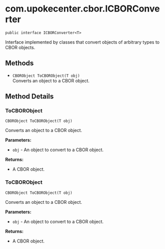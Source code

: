 # com.upokecenter.cbor.ICBORConverter

    public interface ICBORConverter<T>

Interface implemented by classes that convert objects of arbitrary types to
 CBOR objects.

## Methods

* `CBORObject ToCBORObject(T obj)`<br>
 Converts an object to a CBOR object.

## Method Details

### ToCBORObject
    CBORObject ToCBORObject(T obj)
Converts an object to a CBOR object.

**Parameters:**

* <code>obj</code> - An object to convert to a CBOR object.

**Returns:**

* A CBOR object.

### ToCBORObject
    CBORObject ToCBORObject(T obj)
Converts an object to a CBOR object.

**Parameters:**

* <code>obj</code> - An object to convert to a CBOR object.

**Returns:**

* A CBOR object.
